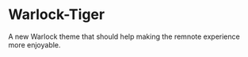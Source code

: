 # Warlock-Tiger
A new Warlock theme that should help making the remnote experience more enjoyable. 
